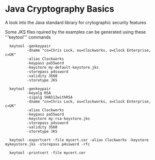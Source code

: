 # Java Cryptography Basics

A look into the Java standard library for crytographic security features



Some JKS files rquired by the examples can be generated using these '''keytool''' commands


```
  keytool -genkeypair 
          -dname "cn=Chris Lock, ou=Clockworks, o=Clock Enterprise, c=UK" 
          -alias Clockworks 
          -keypass pa55word 
          -keystore my-default-keystore.jks 
          -storepass p4ssword 
          -validity 3560 
          -storetype JKS
```

```
  keytool -genkeypair 
          -keyalg RSA 
          -sigalg SHA512withRSA
          -dname "cn=Chris Lock, ou=Clockworks, o=Clock Enterprise, c=UK" 
          -alias Clockworks 
          -keypass pa55word 
          -keystore my-rsa-keystore.jks 
          -storepass p4ssword 
          -validity 3560 
          -storetype JKS
```

```
  keytool -exportcert -file mycert.cer -alias Clockworks -keystore mykeystore.jks -storepass p4ssword -rfc 
```  
 
```
  keytool -printcert -file mycert.cer
```